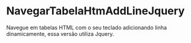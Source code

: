 # NavegarTabelaHtmAddLineJquery
 Navegue em tabelas HTML com o seu teclado adicionando linha dinamicamente, essa versão utiliza Jquery.
